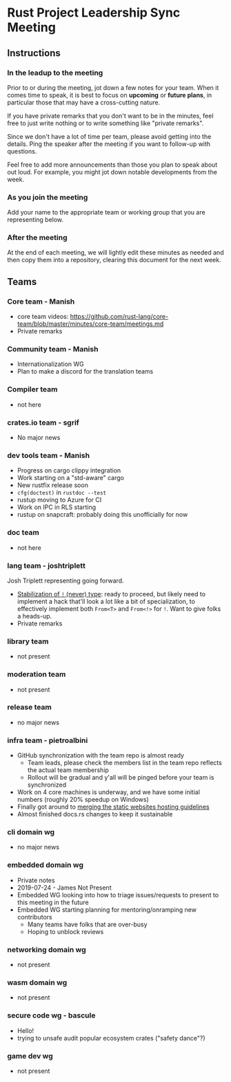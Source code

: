 # Rust Project Leadership Sync Meeting

## Instructions

### In the leadup to the meeting

Prior to or during the meeting, jot down a few notes for your team. When it comes time to speak, it is best to focus on **upcoming** or **future plans**, in particular those that may have a cross-cutting nature.

If you have private remarks that you don't want to be in the minutes, feel free to just write nothing or to write something like "private remarks".

Since we don't have a lot of time per team, please avoid getting into the details. Ping the speaker after the meeting if you want to follow-up with questions.

Feel free to add more announcements than those you plan to speak about out loud. For example, you might jot down notable developments from the week.

### As you join the meeting

Add your name to the appropriate team or working group that you are representing below.

### After the meeting

At the end of each meeting, we will lightly edit these minutes as needed and then copy them into a repository, clearing this document for the next week.

## Teams

### Core team - Manish
 - core team videos: https://github.com/rust-lang/core-team/blob/master/minutes/core-team/meetings.md
 - Private remarks

### Community team - Manish
 - Internationalization WG
 - Plan to make a discord for the translation teams

### Compiler team

 - not here

### crates.io team - sgrif

- No major news

### dev tools team - Manish

 - Progress on cargo clippy integration
 - Work starting on a "std-aware" cargo
 - New rustfix release soon
 - `cfg(doctest)` in `rustdoc --test`
 - rustup moving to Azure for CI
 - Work on IPC in RLS starting
 - rustup on snapcraft: probably doing this unofficially for now


### doc team

 - not here

### lang team - joshtriplett

Josh Triplett representing going forward.

- [Stabilization of `!` (never) type](https://github.com/rust-lang/rust/issues/57012): ready to proceed, but likely need to implement a hack that'll look a lot like a bit of specialization, to effectively implement both `From<T>` and `From<!>` for `!`. Want to give folks a heads-up.
- Private remarks

### library team

 - not present

### moderation team

 - not present


### release team

* no major news

### infra team - pietroalbini

* GitHub synchronization with the team repo is almost ready
  * Team leads, please check the members list in the team repo reflects the
    actual team membership
  * Rollout will be gradual and y'all will be pinged before your team is
    synchronized
* Work on 4 core machines is underway, and we have some initial numbers
  (roughly 20% speedup on Windows)
* Finally got around to [merging the static websites hosting guidelines](https://github.com/rust-lang/infra-team/blob/master/guidelines/static-websites.md)
* Almost finished docs.rs changes to keep it sustainable


### cli domain wg

* no major news

### embedded domain wg

* Private notes
 * 2019-07-24 - James Not Present
* Embedded WG looking into how to triage issues/requests to present to this meeting in the future
* Embedded WG starting planning for mentoring/onramping new contributors
    * Many teams have folks that are over-busy
    * Hoping to unblock reviews

### networking domain wg
 - not present
### wasm domain wg
 - not present
### secure code wg - bascule
 - Hello!
 - trying to unsafe audit popular ecosystem crates ("safety dance"?)

### game dev wg
 - not present
